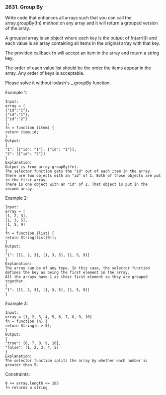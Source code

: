 ### 2631. Group By

Write code that enhances all arrays such that you can call the array.groupBy(fn) method on any array and it will return a grouped version of the array.

A grouped array is an object where each key is the output of fn(arr[i]) and each value is an array containing all items in the original array with that key.

The provided callback fn will accept an item in the array and return a string key.

The order of each value list should be the order the items appear in the array. Any order of keys is acceptable.

Please solve it without lodash's _.groupBy function.



Example 1:

    Input:
    array = [
    {"id":"1"},
    {"id":"1"},
    {"id":"2"}
    ],
    fn = function (item) {
    return item.id;
    }
    Output:
    {
    "1": [{"id": "1"}, {"id": "1"}],
    "2": [{"id": "2"}]
    }
    Explanation:
    Output is from array.groupBy(fn).
    The selector function gets the "id" out of each item in the array.
    There are two objects with an "id" of 1. Both of those objects are put in the first array.
    There is one object with an "id" of 2. That object is put in the second array.

Example 2:

    Input:
    array = [
    [1, 2, 3],
    [1, 3, 5],
    [1, 5, 9]
    ]
    fn = function (list) {
    return String(list[0]);
    }
    Output:
    {
    "1": [[1, 2, 3], [1, 3, 5], [1, 5, 9]]
    }
    Explanation:
    The array can be of any type. In this case, the selector function defines the key as being the first element in the array.
    All the arrays have 1 as their first element so they are grouped together.
    {
    "1": [[1, 2, 3], [1, 3, 5], [1, 5, 9]]
    }

Example 3:

    Input:
    array = [1, 2, 3, 4, 5, 6, 7, 8, 9, 10]
    fn = function (n) {
    return String(n > 5);
    }
    Output:
    {
    "true": [6, 7, 8, 9, 10],
    "false": [1, 2, 3, 4, 5]
    }
    Explanation:
    The selector function splits the array by whether each number is greater than 5.



Constraints:

    0 <= array.length <= 105
    fn returns a string
